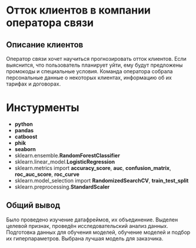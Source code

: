 # Отток клиентов в компании оператора связи

## Описание клиентов

Оператор связи хочет научиться прогнозировать отток клиентов. Если выяснится, что пользователь планирует уйти, ему будут предложены промокоды и специальные условия. Команда оператора собрала персональные данные о некоторых клиентах, информацию об их тарифах и договорах.



# Инстурменты

- **python**
- **pandas**
- **catboost**
- **phik**
- **seaborn**
- sklearn.ensemble.**RandomForestClassifier**
- sklearn.linear_model.**LogisticRegression**
- sklearn.metrics import **accuracy_score**, **auc**, **confusion_matrix**, **roc_auc_score**, **roc_curve**
- sklearn.model_selection import **RandomizedSearchCV**, **train_test_split**
- sklearn.preprocessing.**StandardScaler**


## Общий вывод

Было проведено изучение датафреймов, их объединение. Выделен целевой признак, проведён исследовательский анализ данных. Подготовка данных для обучения моделей, обучение моделей и подбор их гиперпараметров. Выбрана лучшая модель для заказчика.
